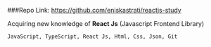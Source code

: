###Repo Link: https://github.com/eniskastrati/reactjs-study

Acquiring new knowledge of **React Js** (Javascript Frontend Library)

    JavaScript, TypeScript, React Js, Html, Css, Json, Git